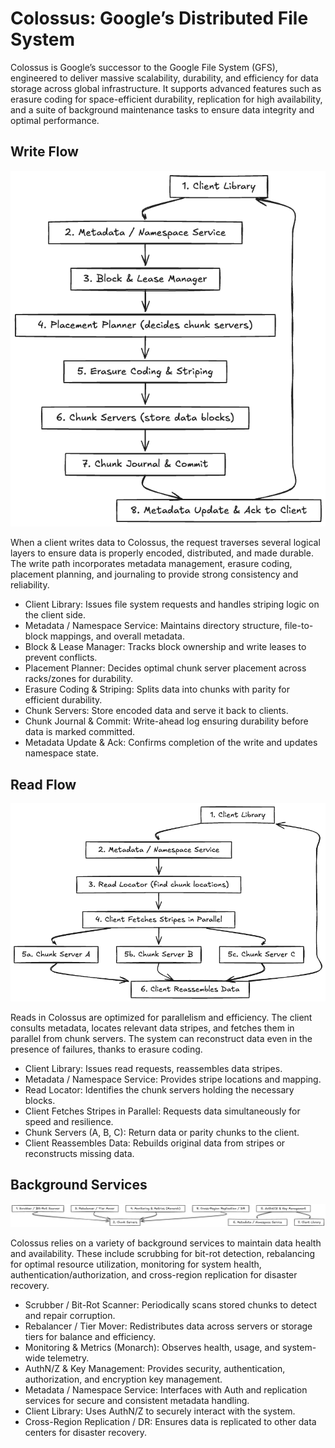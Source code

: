 # Colossus: Google’s Distributed File System

Colossus is Google’s successor to the Google File System (GFS), engineered to deliver massive scalability, durability, and efficiency for data storage across global infrastructure. It supports advanced features such as erasure coding for space-efficient durability, replication for high availability, and a suite of background maintenance tasks to ensure data integrity and optimal performance.

## Write Flow
![Write Flow Architecture](./colossus-write.excalidraw.png)

When a client writes data to Colossus, the request traverses several logical layers to ensure data is properly encoded, distributed, and made durable. The write path incorporates metadata management, erasure coding, placement planning, and journaling to provide strong consistency and reliability.

- Client Library: Issues file system requests and handles striping logic on the client side.
- Metadata / Namespace Service: Maintains directory structure, file-to-block mappings, and overall metadata.
- Block & Lease Manager: Tracks block ownership and write leases to prevent conflicts.
- Placement Planner: Decides optimal chunk server placement across racks/zones for durability.
- Erasure Coding & Striping: Splits data into chunks with parity for efficient durability.
- Chunk Servers: Store encoded data and serve it back to clients.
- Chunk Journal & Commit: Write-ahead log ensuring durability before data is marked committed.
- Metadata Update & Ack: Confirms completion of the write and updates namespace state.

## Read Flow
![Read Flow Architecture](./colossus-read.excalidraw.png)

Reads in Colossus are optimized for parallelism and efficiency. The client consults metadata, locates relevant data stripes, and fetches them in parallel from chunk servers. The system can reconstruct data even in the presence of failures, thanks to erasure coding.

- Client Library: Issues read requests, reassembles data stripes.
- Metadata / Namespace Service: Provides stripe locations and mapping.
- Read Locator: Identifies the chunk servers holding the necessary blocks.
- Client Fetches Stripes in Parallel: Requests data simultaneously for speed and resilience.
- Chunk Servers (A, B, C): Return data or parity chunks to the client.
- Client Reassembles Data: Rebuilds original data from stripes or reconstructs missing data.

## Background Services
![Background Services Architecture](./colossus-background.excalidraw.png)

Colossus relies on a variety of background services to maintain data health and availability. These include scrubbing for bit-rot detection, rebalancing for optimal resource utilization, monitoring for system health, authentication/authorization, and cross-region replication for disaster recovery.

- Scrubber / Bit-Rot Scanner: Periodically scans stored chunks to detect and repair corruption.
- Rebalancer / Tier Mover: Redistributes data across servers or storage tiers for balance and efficiency.
- Monitoring & Metrics (Monarch): Observes health, usage, and system-wide telemetry.
- AuthN/Z & Key Management: Provides security, authentication, authorization, and encryption key management.
- Metadata / Namespace Service: Interfaces with Auth and replication services for secure and consistent metadata handling.
- Client Library: Uses AuthN/Z to securely interact with the system.
- Cross-Region Replication / DR: Ensures data is replicated to other data centers for disaster recovery.
